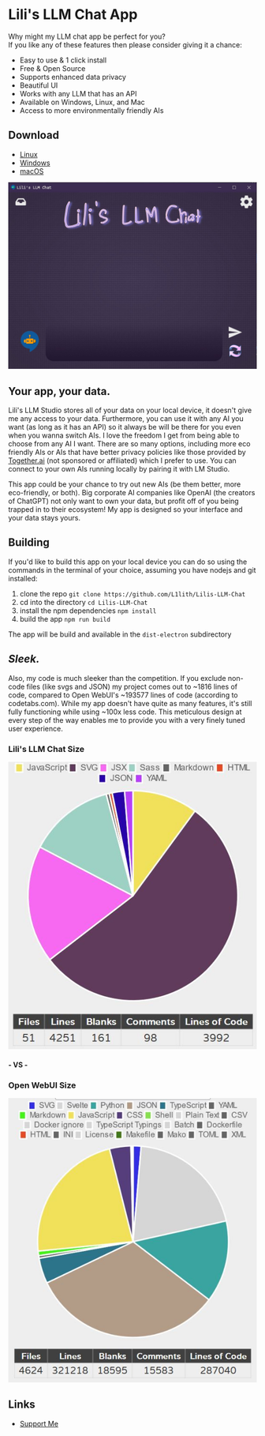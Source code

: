 # Lili's LLM Chat App
Why might my LLM chat app be perfect for you?  
If you like any of these features then please consider giving it a chance:

*   Easy to use & 1 click install
*   Free & Open Source
*   Supports enhanced data privacy
*   Beautiful UI
*   Works with any LLM that has an API
*   Available on Windows, Linux, and Mac
*   Access to more environmentally friendly AIs

Download
--------

*   [Linux](https://github.com/L1lith/Lilis-LLM-Chat/releases/download/v1.1.2/lilis-llm-chat-1.1.2-x86_64.AppImage)
*   [Windows](https://github.com/L1lith/Lilis-LLM-Chat/releases/download/v1.1.2/lilis-llm-chat-setup-1.1.2.exe)
*   [macOS](https://github.com/L1lith/Lilis-LLM-Chat/releases/download/v1.1.2/lilis-llm-chat-1.1.2.dmg)

![](https://github.com/L1lith/Lilis-LLM-Chat/blob/main/readme-assets/lilis-llm-ui-preview.JPG)

Your app, your data.
--------------------
  
Lili's LLM Studio stores all of your data on your local device, it doesn't give me any access to your data. Furthermore, you can use it with any AI you want (as long as it has an API) so it always be will be there for you even when you wanna switch AIs. I love the freedom I get from being able to choose from any AI I want. There are so many options, including more eco friendly AIs or AIs that have better privacy policies like those provided by [Together.ai](https://www.together.ai/) (not sponsored or affiliated) which I prefer to use. You can connect to your own AIs running locally by pairing it with LM Studio.

This app could be your chance to try out new AIs (be them better, more eco-friendly, or both). Big corporate AI companies like OpenAI (the creators of ChatGPT) not only want to own your data, but profit off of you being trapped in to their ecosystem! My app is designed so your interface and your data stays yours. 


Building
--------
If you'd like to build this app on your local device you can do so using the commands in the terminal of your choice, assuming you have nodejs and git installed:
1. clone the repo `git clone https://github.com/L1lith/Lilis-LLM-Chat`
2. cd into the directory `cd Lilis-LLM-Chat`
3. install the npm dependencies `npm install`
4. build the app `npm run build`

The app will be build and available in the `dist-electron` subdirectory

*Sleek.*
------

Also, my code is much sleeker than the competition. If you exclude non-code files (like svgs and JSON) my project comes out to ~1816 lines of code, compared to Open WebUI's ~193577 lines of code (according to codetabs.com). While my app doesn't have quite as many features, it's still fully functioning while using ~100x less code. This meticulous design at every step of the way enables me to provide you with a very finely tuned user experience.

### Lili's LLM Chat Size
![](https://github.com/L1lith/Lilis-LLM-Chat/blob/main/readme-assets/lilis-llm-loc.JPG) 
#### **- VS -**
### Open WebUI Size
![](https://github.com/L1lith/Lilis-LLM-Chat/blob/main/readme-assets/open-webui-loc.JPG)

Links
-----
*   [Support Me](https://webslc.com/links)